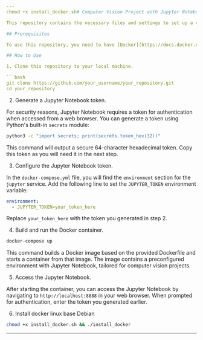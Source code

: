 ```yaml
---
chmod +x install_docker.sh# Computer Vision Project with Jupyter Notebook

This repository contains the necessary files and settings to set up a computer vision development environment using Jupyter Notebook within a Docker container.

## Prerequisites

To use this repository, you need to have [Docker](https://docs.docker.com/get-docker/) and [Docker Compose](https://docs.docker.com/compose/install/) installed on your machine.

## How to Use

1. Clone this repository to your local machine.

```bash
git clone https://github.com/your_username/your_repository.git
cd your_repository
```

2. Generate a Jupyter Notebook token.

For security reasons, Jupyter Notebook requires a token for authentication when accessed from a web browser. You can generate a token using Python's built-in `secrets` module:

```bash
python3 -c "import secrets; print(secrets.token_hex(32))"
```

This command will output a secure 64-character hexadecimal token. Copy this token as you will need it in the next step.

3. Configure the Jupyter Notebook token.

In the `docker-compose.yml` file, you will find the `environment` section for the `jupyter` service. Add the following line to set the `JUPYTER_TOKEN` environment variable:

```yaml
environment:
  - JUPYTER_TOKEN=your_token_here
```

Replace `your_token_here` with the token you generated in step 2.

4. Build and run the Docker container.

```bash
docker-compose up
```

This command builds a Docker image based on the provided Dockerfile and starts a container from that image. The image contains a preconfigured environment with Jupyter Notebook, tailored for computer vision projects.

5. Access the Jupyter Notebook.

After starting the container, you can access the Jupyter Notebook by navigating to `http://localhost:8888` in your web browser. When prompted for authentication, enter the token you generated earlier.

6. Install docker linux base Debian

```bash
chmod +x install_docker.sh && ./install_docker
```
---
```

